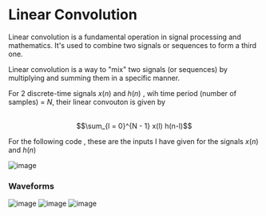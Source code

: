 # Linear Convolution

Linear convolution is a fundamental operation in signal processing and mathematics. It's used to combine two signals or sequences to form a third one. 

Linear convolution is a way to "mix" two signals (or sequences) by multiplying and summing them in a specific manner.

For 2 discrete-time signals $x(n)$ and $h(n)$ , wih time period (number of samples) = $N$, their linear convouton is given by <br><br>

$$\sum_{l = 0}^{N - 1} x(l) h(n-l)$$

For the following code , these are the inputs I have given for the signals $x(n)$ and $h(n)$

![image](https://github.com/user-attachments/assets/7ee23969-7e8b-4857-aed3-b5ee96f01713)

### Waveforms

![image](https://github.com/user-attachments/assets/42101a1a-4ded-4049-9e12-dbce1f0355d1)
![image](https://github.com/user-attachments/assets/b4926cca-3f02-4229-9f52-b172f4ba4b0e)
![image](https://github.com/user-attachments/assets/e27655d5-48df-4d3b-a6ab-524501cbf588)




